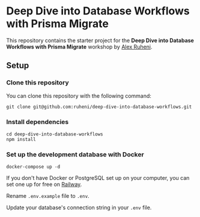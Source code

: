 # Deep Dive into Database Workflows with Prisma Migrate

This repository contains the starter project for the **Deep Dive into Database Workflows with Prisma Migrate** workshop by [Alex Ruheni](https://twitter.com/ruheni_alex).

## Setup

### Clone this repository

You can clone this repository with the following command:

```
git clone git@github.com:ruheni/deep-dive-into-database-workflows.git
```

### Install dependencies

```
cd deep-dive-into-database-workflows
npm install
```

### Set up the development database with Docker

```
docker-compose up -d
```

If you don't have Docker or PostgreSQL set up on your computer, you can set one up for free on [Railway](https://railway.app/).

Rename `.env.example` file to `.env`.

Update your database's connection string in your `.env` file.


